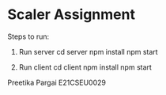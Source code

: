 # Scaler Assignment

Steps to run:
1. Run server
    cd server
    npm install
    npm start

2. Run client
    cd client
    npm install
    npm start

Preetika Pargai
E21CSEU0029
